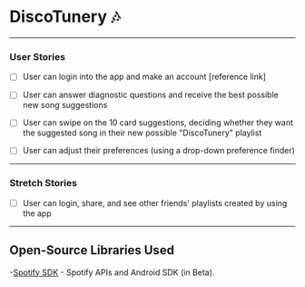 #  DiscoTunery :notes:


---

### **User Stories**
- [ ] User can login into the app and make an account
[reference link]
- [ ] User can answer diagnostic questions and receive the best possible new song suggestions
- [ ] User can swipe on the 10 card suggestions, deciding whether they want the suggested song in their new possible "DiscoTunery" playlist
- [ ] User can adjust their preferences (using a drop-down preference finder)


---

### **Stretch Stories**

- [ ] User can login, share, and see other friends' playlists created by using the app


---

## **Open-Source Libraries Used**

-[Spotify SDK](https://developer.spotify.com/documentation/android/) - Spotify APIs and Android SDK (in Beta).
